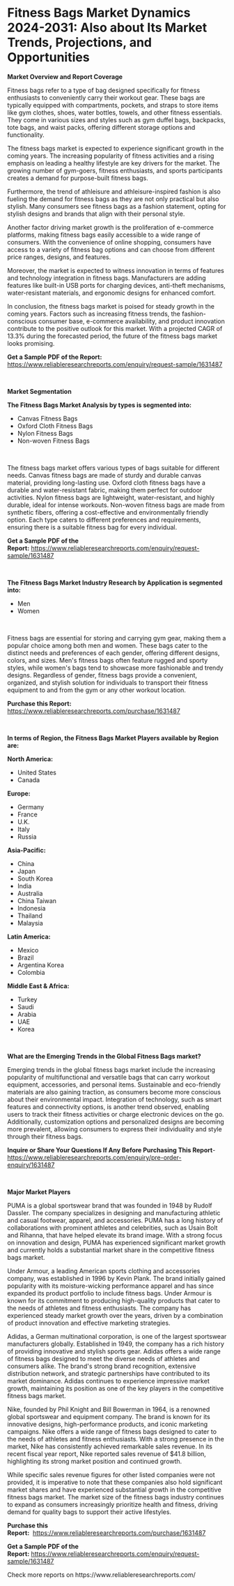 <p><h1>Fitness Bags Market Dynamics 2024-2031: Also about Its Market Trends, Projections, and Opportunities</h1></p><p><strong>Market Overview and Report Coverage</strong></p>
<p><p>Fitness bags refer to a type of bag designed specifically for fitness enthusiasts to conveniently carry their workout gear. These bags are typically equipped with compartments, pockets, and straps to store items like gym clothes, shoes, water bottles, towels, and other fitness essentials. They come in various sizes and styles such as gym duffel bags, backpacks, tote bags, and waist packs, offering different storage options and functionality.</p><p>The fitness bags market is expected to experience significant growth in the coming years. The increasing popularity of fitness activities and a rising emphasis on leading a healthy lifestyle are key drivers for the market. The growing number of gym-goers, fitness enthusiasts, and sports participants creates a demand for purpose-built fitness bags.</p><p>Furthermore, the trend of athleisure and athleisure-inspired fashion is also fueling the demand for fitness bags as they are not only practical but also stylish. Many consumers see fitness bags as a fashion statement, opting for stylish designs and brands that align with their personal style.</p><p>Another factor driving market growth is the proliferation of e-commerce platforms, making fitness bags easily accessible to a wide range of consumers. With the convenience of online shopping, consumers have access to a variety of fitness bag options and can choose from different price ranges, designs, and features.</p><p>Moreover, the market is expected to witness innovation in terms of features and technology integration in fitness bags. Manufacturers are adding features like built-in USB ports for charging devices, anti-theft mechanisms, water-resistant materials, and ergonomic designs for enhanced comfort.</p><p>In conclusion, the fitness bags market is poised for steady growth in the coming years. Factors such as increasing fitness trends, the fashion-conscious consumer base, e-commerce availability, and product innovation contribute to the positive outlook for this market. With a projected CAGR of 13.3% during the forecasted period, the future of the fitness bags market looks promising.</p></p>
<p><strong>Get a Sample PDF of the Report:</strong> <a href="https://www.reliableresearchreports.com/enquiry/request-sample/1631487">https://www.reliableresearchreports.com/enquiry/request-sample/1631487</a></p>
<p>&nbsp;</p>
<p><strong>Market Segmentation</strong></p>
<p><strong>The Fitness Bags Market Analysis by types is segmented into:</strong></p>
<p><ul><li>Canvas Fitness Bags</li><li>Oxford Cloth Fitness Bags</li><li>Nylon Fitness Bags</li><li>Non-woven Fitness Bags</li></ul></p>
<p>&nbsp;</p>
<p><p>The fitness bags market offers various types of bags suitable for different needs. Canvas fitness bags are made of sturdy and durable canvas material, providing long-lasting use. Oxford cloth fitness bags have a durable and water-resistant fabric, making them perfect for outdoor activities. Nylon fitness bags are lightweight, water-resistant, and highly durable, ideal for intense workouts. Non-woven fitness bags are made from synthetic fibers, offering a cost-effective and environmentally friendly option. Each type caters to different preferences and requirements, ensuring there is a suitable fitness bag for every individual.</p></p>
<p><strong>Get a Sample PDF of the Report:</strong>&nbsp;<a href="https://www.reliableresearchreports.com/enquiry/request-sample/1631487">https://www.reliableresearchreports.com/enquiry/request-sample/1631487</a></p>
<p>&nbsp;</p>
<p><strong>The Fitness Bags Market Industry Research by Application is segmented into:</strong></p>
<p><ul><li>Men</li><li>Women</li></ul></p>
<p>&nbsp;</p>
<p><p>Fitness bags are essential for storing and carrying gym gear, making them a popular choice among both men and women. These bags cater to the distinct needs and preferences of each gender, offering different designs, colors, and sizes. Men's fitness bags often feature rugged and sporty styles, while women's bags tend to showcase more fashionable and trendy designs. Regardless of gender, fitness bags provide a convenient, organized, and stylish solution for individuals to transport their fitness equipment to and from the gym or any other workout location.</p></p>
<p><strong>Purchase this Report:</strong>&nbsp; <a href="https://www.reliableresearchreports.com/purchase/1631487">https://www.reliableresearchreports.com/purchase/1631487</a></p>
<p>&nbsp;</p>
<p><strong>In terms of Region, the Fitness Bags Market Players available by Region are:</strong></p>
<p>
    <p> <strong> North America: </strong>
        <ul>
            <li>United States</li>
            <li>Canada</li>
        </ul>
        </p> 
    <p> <strong> Europe: </strong>
        <ul>
            <li>Germany</li>
            <li>France</li>
            <li>U.K.</li>
            <li>Italy</li>
            <li>Russia</li>
        </ul>
        </p> 
    <p> <strong> Asia-Pacific: </strong>
        <ul>
            <li>China</li>
            <li>Japan</li>
            <li>South Korea</li>
            <li>India</li>
            <li>Australia</li>
            <li>China Taiwan</li>
            <li>Indonesia</li>
            <li>Thailand</li>
            <li>Malaysia</li>
        </ul>
        </p> 
    <p> <strong> Latin America: </strong>
        <ul>
            <li>Mexico</li>
            <li>Brazil</li>
            <li>Argentina Korea</li>
            <li>Colombia</li>
        </ul>
        </p> 
    <p> <strong> Middle East & Africa: </strong>
        <ul>
            <li>Turkey</li>
            <li>Saudi</li>
            <li>Arabia</li>
            <li>UAE</li>
            <li>Korea</li>
        </ul>
    </p>
    </p>
<p>&nbsp;</p>
<p><strong>What are the Emerging Trends in the Global Fitness Bags market?</strong></p>
<p><p>Emerging trends in the global fitness bags market include the increasing popularity of multifunctional and versatile bags that can carry workout equipment, accessories, and personal items. Sustainable and eco-friendly materials are also gaining traction, as consumers become more conscious about their environmental impact. Integration of technology, such as smart features and connectivity options, is another trend observed, enabling users to track their fitness activities or charge electronic devices on the go. Additionally, customization options and personalized designs are becoming more prevalent, allowing consumers to express their individuality and style through their fitness bags.</p></p>
<p><strong>Inquire or Share Your Questions If Any Before Purchasing This Report</strong>- <a href="https://www.reliableresearchreports.com/enquiry/pre-order-enquiry/1631487">https://www.reliableresearchreports.com/enquiry/pre-order-enquiry/1631487</a></p>
<p>&nbsp;</p>
<p><strong>Major Market Players</strong></p>
<p><p>PUMA is a global sportswear brand that was founded in 1948 by Rudolf Dassler. The company specializes in designing and manufacturing athletic and casual footwear, apparel, and accessories. PUMA has a long history of collaborations with prominent athletes and celebrities, such as Usain Bolt and Rihanna, that have helped elevate its brand image. With a strong focus on innovation and design, PUMA has experienced significant market growth and currently holds a substantial market share in the competitive fitness bags market.</p><p>Under Armour, a leading American sports clothing and accessories company, was established in 1996 by Kevin Plank. The brand initially gained popularity with its moisture-wicking performance apparel and has since expanded its product portfolio to include fitness bags. Under Armour is known for its commitment to producing high-quality products that cater to the needs of athletes and fitness enthusiasts. The company has experienced steady market growth over the years, driven by a combination of product innovation and effective marketing strategies.</p><p>Adidas, a German multinational corporation, is one of the largest sportswear manufacturers globally. Established in 1949, the company has a rich history of providing innovative and stylish sports gear. Adidas offers a wide range of fitness bags designed to meet the diverse needs of athletes and consumers alike. The brand's strong brand recognition, extensive distribution network, and strategic partnerships have contributed to its market dominance. Adidas continues to experience impressive market growth, maintaining its position as one of the key players in the competitive fitness bags market.</p><p>Nike, founded by Phil Knight and Bill Bowerman in 1964, is a renowned global sportswear and equipment company. The brand is known for its innovative designs, high-performance products, and iconic marketing campaigns. Nike offers a wide range of fitness bags designed to cater to the needs of athletes and fitness enthusiasts. With a strong presence in the market, Nike has consistently achieved remarkable sales revenue. In its recent fiscal year report, Nike reported sales revenue of $41.8 billion, highlighting its strong market position and continued growth.</p><p>While specific sales revenue figures for other listed companies were not provided, it is imperative to note that these companies also hold significant market shares and have experienced substantial growth in the competitive fitness bags market. The market size of the fitness bags industry continues to expand as consumers increasingly prioritize health and fitness, driving demand for quality bags to support their active lifestyles.</p></p>
<p><strong>Purchase this Report:</strong>&nbsp;&nbsp;<a href="https://www.reliableresearchreports.com/purchase/1631487">https://www.reliableresearchreports.com/purchase/1631487</a></p>
<p></p>
<p><strong>Get a Sample PDF of the Report:</strong>&nbsp;<a href="https://www.reliableresearchreports.com/enquiry/request-sample/1631487">https://www.reliableresearchreports.com/enquiry/request-sample/1631487</a></p>
<p>Check more reports on https://www.reliableresearchreports.com/</p>